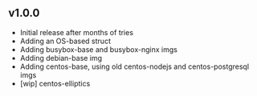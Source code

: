 
## v1.0.0
* Initial release after months of tries
* Adding an OS-based struct
* Adding busybox-base and busybox-nginx imgs
* Adding debian-base img
* Adding centos-base, using old centos-nodejs and centos-postgresql imgs
* [wip] centos-elliptics
